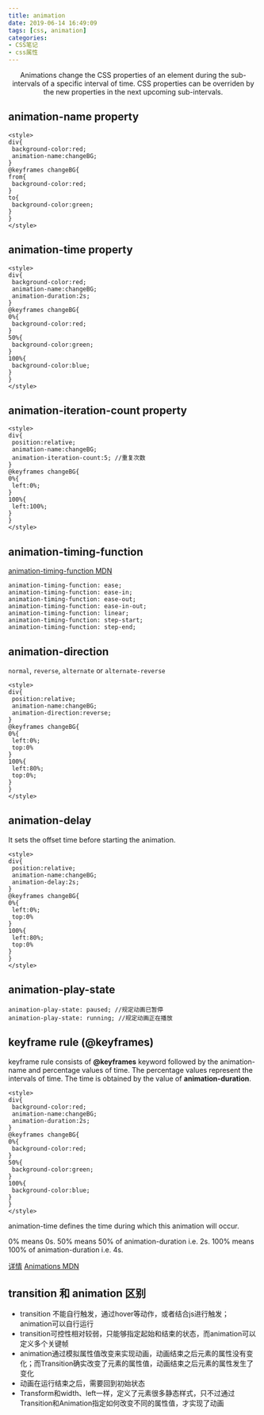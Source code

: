 ```yaml
---
title: animation
date: 2019-06-14 16:49:09
tags: [css, animation]
categories: 
- CSS笔记
- css属性
---
```

<center>Animations change the CSS properties of an element during the sub-intervals of a specific interval of time. CSS properties can be overriden by the new properties in the next upcoming sub-intervals.</center>
<!-- more -->

## animation-name property

```
<style>
div{
 background-color:red;
 animation-name:changeBG;
}
@keyframes changeBG{
from{
 background-color:red;
}
to{
 background-color:green;
}	
}
</style>
```

## animation-time property

```
<style>
div{
 background-color:red;
 animation-name:changeBG;
 animation-duration:2s;
}
@keyframes changeBG{
0%{
 background-color:red;
}
50%{
 background-color:green;
}
100%{
 background-color:blue;
}	
}
</style>
```

## animation-iteration-count property

```
<style>
div{
 position:relative;
 animation-name:changeBG;
 animation-iteration-count:5; //重复次数
}
@keyframes changeBG{
0%{
 left:0%;
}
100%{
 left:100%;
}	
}
</style>
```

## animation-timing-function

[animation-timing-function MDN](https://developer.mozilla.org/zh-CN/docs/Web/CSS/animation-timing-function)

```
animation-timing-function: ease;
animation-timing-function: ease-in;
animation-timing-function: ease-out;
animation-timing-function: ease-in-out;
animation-timing-function: linear;
animation-timing-function: step-start;
animation-timing-function: step-end;
```

## animation-direction

`normal`, `reverse`, `alternate` or `alternate-reverse`

```
<style>
div{
 position:relative;
 animation-name:changeBG;
 animation-direction:reverse;
}
@keyframes changeBG{
0%{
 left:0%;
 top:0%
}
100%{
 left:80%;
 top:0%;
}	
}
</style>
```

## animation-delay

It sets the offset time before starting the animation.

```
<style>
div{
 position:relative;
 animation-name:changeBG;
 animation-delay:2s;
}
@keyframes changeBG{
0%{
 left:0%;
 top:0%
}
100%{
 left:80%;
 top:0%
}
}
</style>
```

## animation-play-state

```
animation-play-state: paused; //规定动画已暂停
animation-play-state: running; //规定动画正在播放
```

## keyframe rule (@keyframes)

keyframe rule consists of **@keyframes** keyword followed by the animation-name and percentage values of time. The percentage values represent the intervals of time. The time is obtained by the value of **animation-duration**.

```
<style>
div{
 background-color:red;
 animation-name:changeBG;
 animation-duration:2s;
}
@keyframes changeBG{
0%{
 background-color:red;
}
50%{
 background-color:green;
}
100%{
 background-color:blue;
}	
}
</style>
```

animation-time defines the time during which this animation will occur.

0% means 0s. 
50% means 50% of animation-duration i.e. 2s.
100% means 100% of animation-duration i.e. 4s.

[详情](https://www.web4college.com/css/web-css-animation.php)
[Animations MDN](https://developer.mozilla.org/zh-CN/docs/Web/CSS/CSS_Animations)

## transition 和 animation 区别

- transition 不能自行触发，通过hover等动作，或者结合js进行触发；animation可以自行运行
- transition可控性相对较弱，只能够指定起始和结束的状态，而animation可以定义多个关键帧
- animation通过模拟属性值改变来实现动画，动画结束之后元素的属性没有变化；而Transition确实改变了元素的属性值，动画结束之后元素的属性发生了变化
- 动画在运行结束之后，需要回到初始状态
- Transform和width、left一样，定义了元素很多静态样式，只不过通过Transition和Animation指定如何改变不同的属性值，才实现了动画